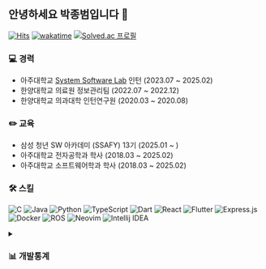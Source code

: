 ## 안녕하세요 박종범입니다 👋

[![Hits](https://hits.seeyoufarm.com/api/count/incr/badge.svg?url=https%3A%2F%2Fgithub.com%2Fparkjbdev&count_bg=%2379C83D&title_bg=%23555555&icon=github.svg&icon_color=%23E7E7E7&title=hits&edge_flat=false)](https://hits.seeyoufarm.com)
[![wakatime](https://wakatime.com/badge/user/6f2f57ae-ce04-4c16-80e7-660166fb783d.svg)](https://wakatime.com/@6f2f57ae-ce04-4c16-80e7-660166fb783d)
[![Solved.ac
프로필](http://mazassumnida.wtf/api/mini/generate_badge?boj=parkjbdev)](https://solved.ac/parkjbdev)

### 💻 경력
- 아주대학교 [System Software Lab](https://sslab.ajou.ac.kr/) 인턴 (2023.07 ~ 2025.02)
- 한양대학교 의료원 정보관리팀 (2022.07 ~ 2022.12)
- 한양대학교 의과대학 인턴연구원 (2020.03 ~ 2020.08)

### ✏️ 교육
- 삼성 청년 SW 아카데미 (SSAFY) 13기 (2025.01 ~ )
- 아주대학교 전자공학과 학사 (2018.03 ~ 2025.02)
- 아주대학교 소프트웨어학과 학사 (2018.03 ~ 2025.02)

### 🛠️ 스킬

![C](https://img.shields.io/badge/C-00599C?style=flat-square&logo=c&logoColor=white)
![Java](https://img.shields.io/badge/Java-ED8B00?style=flat-square&logo=openjdk&logoColor=white)
![Python](https://img.shields.io/badge/Python-3670A0?style=flat-square&logo=python&logoColor=ffdd54)
![TypeScript](https://img.shields.io/badge/TypeScript-007ACC?style=flat-square&logo=typescript&logoColor=white)
![Dart](https://img.shields.io/badge/Dart-0175C2?style=flat-square&logo=dart&logoColor=white)
![React](https://img.shields.io/badge/React-20232a?style=flat-square&logo=react&logoColor=%2361DAFB)
![Flutter](https://img.shields.io/badge/Flutter-02569B?style=flat-square&logo=flutter&logoColor=white)
![Express.js](https://img.shields.io/badge/express.js-404d59?style=flat-square&logo=express&logoColor=%2361DAFB)
![Docker](https://img.shields.io/badge/Docker-2496ed?style=flat-square&logo=Docker&logoColor=%2361DAFB)
![ROS](https://img.shields.io/badge/ROS-22314E?style=flat-square&logo=ROS&logoColor=white)
![Neovim](https://img.shields.io/badge/neovim-57A143?style=flat-square&logo=Neovim&logoColor=white)
![Intellij IDEA](https://img.shields.io/badge/IntelliJ%20IDEA-000000?style=flat-square&logo=IntelliJ%20IDEA&logoColor=white)

<details>
  <summary><h3>📊 개발통계</h3></summary>
  <!--
  <img src="https://wakatime.com/share/@parkjbdev/27cfaaee-6ea0-48a4-ab4a-e8649ada0e11.svg" width="650px" />
  <img src="https://wakatime.com/share/@parkjbdev/6e7d7fbb-1339-4a7a-b872-ad94369a0655.svg" width="650px" />
  <img src="https://wakatime.com/share/@parkjbdev/129151e9-fc1e-4e65-bb66-b2283c602260.svg" width="650px" />
  -->
  
  <!--START_SECTION:waka-->
**🐱 저의 GitHub 정보에요.** 

> 📦 GitHub의 550.4 kB만큼의 저장소를 사용하고 있어요. 
 > 
> 🏆 621 만큼의 Contributions을 2025년에 했어요
 > 
> 💼 구직중이에요.
 > 
> 📜 42개의 Public Repository를 만들었어요. 
 > 
> 🔑 8개의 Private Repository를 만들었어요. 
 > 
**저는 저녁형 인간이에요. 🦉** 

```text
🌞 아침                     514 commits         ███░░░░░░░░░░░░░░░░░░░░░░   10.66 % 
🌆 낮　                     1808 commits        █████████░░░░░░░░░░░░░░░░   37.49 % 
🌃 저녁                     1242 commits        ██████░░░░░░░░░░░░░░░░░░░   25.76 % 
🌙 밤　                     1258 commits        ███████░░░░░░░░░░░░░░░░░░   26.09 % 
```


📊 **저는 이번주를 이렇게 시간을 보냈어요.** 

```text
🕑︎ Timezone: Asia/Seoul

💬 프로그래밍 언어들: 
이번 주에 활동은 없어요.

🔥 에디터들: 
이번 주에 활동은 없어요.

🐱‍💻 프로젝트들: 
이번 주에 활동은 없어요.

💻 운영 체제들: 
이번 주에 활동은 없어요.
```

**저는 주로 TypeScript 언어를 사용해요.** 

```text
TypeScript               9 repos             ██████░░░░░░░░░░░░░░░░░░░   23.08 % 
Java                     5 repos             ███░░░░░░░░░░░░░░░░░░░░░░   12.82 % 
Python                   4 repos             ███░░░░░░░░░░░░░░░░░░░░░░   10.26 % 
C                        3 repos             ██░░░░░░░░░░░░░░░░░░░░░░░   07.69 % 
Rust                     3 repos             ██░░░░░░░░░░░░░░░░░░░░░░░   07.69 % 
```



**타임라인**

![Lines of Code chart](https://raw.githubusercontent.com/parkjbdev/parkjbdev/main/assets/bar_graph.png)


 Last Updated on 06/09/2025 15:16:49 UTC
<!--END_SECTION:waka-->

<img src="https://github-readme-activity-graph.vercel.app/graph?username=parkjbdev&theme=github-compact&color=FFFFFF&hide_border=true&days=35&bg_color=010409&radius=8"/>

</details>


<!--
<hr/>

**Server Powered by**

![Debian](https://img.shields.io/badge/Debian-A81D33?style=flat-square&logo=Debian&logoColor=white)
![Nginx](https://img.shields.io/badge/nginx-009639?style=flat-square&logo=nginx&logoColor=white)
![PM2](https://img.shields.io/badge/PM2-2b037a?style=flat-square&logo=PM2&logoColor=white)
![Route53](https://img.shields.io/badge/Route53-8c4fff?style=flat-square&logo=Amazon%20Route%2053&logoColor=white)
![Lenovo](https://img.shields.io/badge/Lenovo-e2231a?style=flat-square&logo=Lenovo&logoColor=white)
-->

<!-- ![Rust](https://img.shields.io/badge/Rust-000000?style=flat-square&logo=rust&logoColor=white)
![NextJS](https://img.shields.io/badge/Next.js-000000?style=flat-square&logo=Next.js&logoColor=white)
![Mongoose](https://img.shields.io/badge/Mongoose-880000?style=flat-square&logo=mongoose&logoColor=white)
![MicrosoftSQLServer](https://img.shields.io/badge/MSSQL-CC2927?style=flat-square&logo=microsoft%20sql%20server&logoColor=white)
![MySQL](https://img.shields.io/badge/MySQL-4479A1?style=flat-square&logo=mysql&logoColor=white)
![SQLite](https://img.shields.io/badge/SQLite-003B57?style=flat-square&logo=SQLite&logoColor=white)
![PostgreSQL](https://img.shields.io/badge/PostgreSQL-4479A1?style=flat-square&logo=PostgreSQL&logoColor=white) -->

